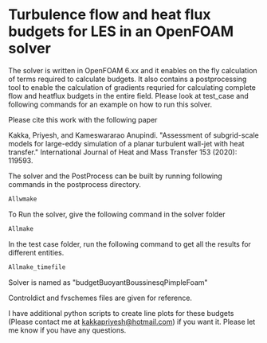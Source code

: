 
Turbulence flow and heat flux budgets for LES in an OpenFOAM solver
=====================================================================

The solver is written in OpenFOAM 6.xx and it enables on the fly calculation of terms required to calculate budgets. It also contains a postprocessing tool to
enable the calculation of gradients requried for calculating complete flow and heatflux budgets in the entire field. Please look at test_case and following commands for an example on how to run this solver.

Please cite this work with the following paper

Kakka, Priyesh, and Kameswararao Anupindi. "Assessment of subgrid-scale models for large-eddy simulation of a planar turbulent wall-jet with heat transfer." International Journal of Heat and Mass Transfer 153 (2020): 119593.


The solver and the PostProcess can be built by running following commands in the postprocess directory.

```bash
Allwmake
```



To Run the solver, give the following command in the solver folder

```bash
Allmake
```


In the test case folder, run the following command to get all the results for different entities. 

```bash
Allmake_timefile
```

Solver is named as "budgetBuoyantBoussinesqPimpleFoam" 

Controldict and fvschemes files are given for reference.

I have additional python scripts to create line plots for these budgets (Please contact me at kakkapriyesh@hotmail.com) if you want it. 
Please let me know
if you have any questions. 








